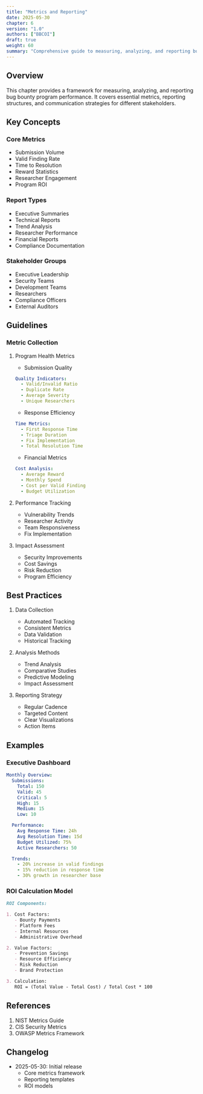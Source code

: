 ```yaml
---
title: "Metrics and Reporting"
date: 2025-05-30
chapter: 6
version: "1.0"
authors: ["BBCOI"]
draft: true
weight: 60
summary: "Comprehensive guide to measuring, analyzing, and reporting bug bounty program performance, including key metrics, dashboards, and stakeholder communications."
---
```


## Overview

This chapter provides a framework for measuring, analyzing, and reporting bug bounty program performance. It covers essential metrics, reporting structures, and communication strategies for different stakeholders.

## Key Concepts

### Core Metrics
- Submission Volume
- Valid Finding Rate
- Time to Resolution
- Reward Statistics
- Researcher Engagement
- Program ROI

### Report Types
- Executive Summaries
- Technical Reports
- Trend Analysis
- Researcher Performance
- Financial Reports
- Compliance Documentation

### Stakeholder Groups
- Executive Leadership
- Security Teams
- Development Teams
- Researchers
- Compliance Officers
- External Auditors

## Guidelines

### Metric Collection

1. Program Health Metrics
   - Submission Quality
   ```yaml
   Quality Indicators:
     - Valid/Invalid Ratio
     - Duplicate Rate
     - Average Severity
     - Unique Researchers
   ```

   - Response Efficiency
   ```yaml
   Time Metrics:
     - First Response Time
     - Triage Duration
     - Fix Implementation
     - Total Resolution Time
   ```

   - Financial Metrics
   ```yaml
   Cost Analysis:
     - Average Reward
     - Monthly Spend
     - Cost per Valid Finding
     - Budget Utilization
   ```

2. Performance Tracking
   - Vulnerability Trends
   - Researcher Activity
   - Team Responsiveness
   - Fix Implementation

3. Impact Assessment
   - Security Improvements
   - Cost Savings
   - Risk Reduction
   - Program Efficiency

## Best Practices

1. Data Collection
   - Automated Tracking
   - Consistent Metrics
   - Data Validation
   - Historical Tracking

2. Analysis Methods
   - Trend Analysis
   - Comparative Studies
   - Predictive Modeling
   - Impact Assessment

3. Reporting Strategy
   - Regular Cadence
   - Targeted Content
   - Clear Visualizations
   - Action Items

## Examples

### Executive Dashboard
```yaml
Monthly Overview:
  Submissions:
    Total: 150
    Valid: 45
    Critical: 5
    High: 15
    Medium: 15
    Low: 10

  Performance:
    Avg Response Time: 24h
    Avg Resolution Time: 15d
    Budget Utilized: 75%
    Active Researchers: 50

  Trends:
    - 20% increase in valid findings
    - 15% reduction in response time
    - 30% growth in researcher base
```

### ROI Calculation Model
```markdown
ROI Components:

1. Cost Factors:
   - Bounty Payments
   - Platform Fees
   - Internal Resources
   - Administrative Overhead

2. Value Factors:
   - Prevention Savings
   - Resource Efficiency
   - Risk Reduction
   - Brand Protection

3. Calculation:
   ROI = (Total Value - Total Cost) / Total Cost * 100
```

## References

1. NIST Metrics Guide
2. CIS Security Metrics
3. OWASP Metrics Framework

## Changelog

- 2025-05-30: Initial release
  - Core metrics framework
  - Reporting templates
  - ROI models
